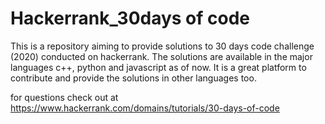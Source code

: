 # Hackerrank_30days of code

This is a repository aiming to provide solutions to 30 days code challenge (2020) conducted on hackerrank. 
The solutions are available in the major languages c++, python and javascript as of now. It is a great platform
to contribute and provide the solutions in other languages too.

for questions check out at https://www.hackerrank.com/domains/tutorials/30-days-of-code
